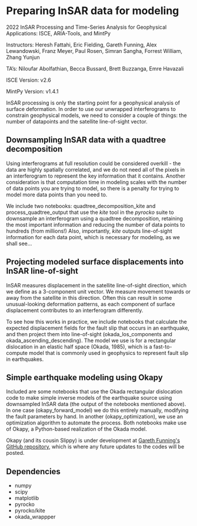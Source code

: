 # Preparing InSAR data for modeling

2022 InSAR Processing and Time-Series Analysis for Geophysical Applications: ISCE, ARIA-Tools, and MintPy

Instructors: Heresh Fattahi, Eric Fielding, Gareth Funning, Alex Lewandowski, Franz Meyer, Paul Rosen, Simran Sangha, Forrest William, Zhang Yunjun

TA’s: Niloufar Abolfathian, Becca Bussard, Brett Buzzanga, Emre Havazali

ISCE Version: v2.6

MintPy Version: v1.4.1

InSAR processing is only the starting point for a geophysical analysis of surface deformation. In order to use our unwrapped interferograms to constrain geophysical models, we need to consider a couple of things: the number of datapoints and the satellite line-of-sight vector. 

## Downsampling InSAR data with a quadtree decomposition

Using interferograms at full resolution could be considered overkill - the data are highly spatially correlated, and we do not need all of the pixels in an interferogram to represent the key information that it contains. Another consideration is that computation time in modeling scales with the number of data points you are trying to model, so there is a penalty for trying to model more data points than you need to.

We include two notebooks: quadtree_decomposition_kite and process_quadtree_output that use the <i>kite</i> tool in the <i>pyrocko</i> suite to downsample an interferogram using a quadtree decomposition, retaining the most important information and reducing the number of data points to hundreds (from millions!) Also, importantly, <i>kite</i> outputs line-of-sight information for each data point, which is necessary for modeling, as we shall see...

## Projecting modeled surface displacements into InSAR line-of-sight

InSAR measures displacement in the satellite line-of-sight direction, which we define as a 3-component unit vector. We measure movement towards or away from the satellite in this direction. Often this can result in some unusual-looking deformation patterns, as each component of surface displacement contributes to an interferogram differently.

To see how this works in practice, we include notebooks that calculate the expected displacement fields for the fault slip that occurs in an earthquake, and then project them into line-of-sight (okada_los_components and okada_ascending_descending). The model we use is for a rectangular dislocation in an elastic half space (Okada, 1985), which is a fast-to-compute model that is commonly used in geophysics to represent fault slip in earthquakes.

## Simple earthquake modeling using Okapy

Included are some notebooks that use the Okada rectangular dislocation code to make simple inverse models of the earthquake source using downsampled InSAR data (the output of the notebooks mentioned above). In one case (okapy_forward_model) we do this entirely manually, modifying the fault parameters by hand. In another (okapy_optimization), we use an optimization algorithm to automate the process. Both notebooks make use of Okapy, a Python-based realization of the Okada model.

Okapy (and its cousin Slippy) is under development at <a href="https://github.com/geniusinaction/okapy">Gareth Funning's GitHub repository</a>, which is where any future updates to the codes will be posted.

## Dependencies

* numpy
* scipy
* matplotlib
* pyrocko
* pyrocko/kite
* okada_wrappper
